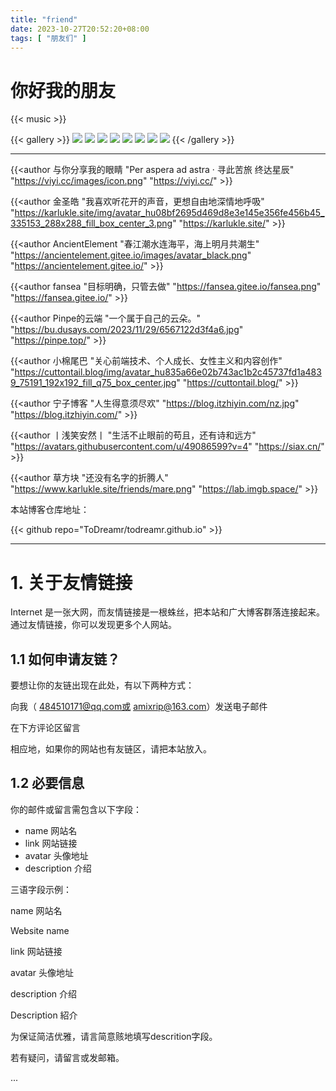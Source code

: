 ```yaml
---
title: "friend"
date: 2023-10-27T20:52:20+08:00
tags: [ "朋友们" ]
---
```


# 你好我的朋友

{{< music >}}

{{< gallery >}}
<img src="/annimation/00c5d137d784bc3bfe3eff297b75fee3d0fd36ca_raw.jpg" class="grid-w50 md:grid-w33 xl:grid-w25" />
<img src="/annimation/4bc6316e3c2b6e7d2430d8dea5c8a550d786b400_raw.jpg" class="grid-w50 md:grid-w33 xl:grid-w25" />
<img src="/annimation/8249ab3773c37a879f751a96f360ba5becd446cf_raw.jpg" class="grid-w50 md:grid-w33 xl:grid-w25" />
<img src="/annimation/4982480f018dd2a6a3c99d5028ae3dabdeafccde_raw.jpg" class="grid-w50 md:grid-w33 xl:grid-w25" />
<img src="/annimation/1677508154920.jpeg" class="grid-w50 md:grid-w33 xl:grid-w25" />
<img src="/annimation/f8f11ac5c8e256a2078ac9aefe9d84848a82f176_raw.jpg" class="grid-w50 md:grid-w33 xl:grid-w25" />
<img src="/annimation/98933dea14584cf9e3261cc97340e922cdc25e1e_raw.jpg" class="grid-w50 md:grid-w33 xl:grid-w25" />
<img src="/annimation/f87863096f3c39b5388202d6c910f951b98fc9a2_raw.jpg" class="grid-w50 md:grid-w33 xl:grid-w25" />
{{< /gallery >}}

<hr/>

{{<author 与你分享我的眼睛  "Per aspera ad astra · 寻此苦旅 终达星辰" "https://viyi.cc/images/icon.png" "https://viyi.cc/" >}}

{{<author 金圣皓 "我喜欢听花开的声音，更想自由地深情地呼吸" "https://karlukle.site/img/avatar_hu08bf2695d469d8e3e145e356fe456b45_335153_288x288_fill_box_center_3.png" "https://karlukle.site/" >}}

<!-- {{<author  z3475 "泛 ACGN 爱好者，喜欢业余写点小作品改善生活" "https://z3475.work/rebirth/images/avatar.png" "https://z3475.work/" >}} -->

{{<author AncientElement "春江潮水连海平，海上明月共潮生" "https://ancientelement.gitee.io/images/avatar_black.png" "https://ancientelement.gitee.io/" >}}

{{<author fansea "目标明确，只管去做" "https://fansea.gitee.io/fansea.png" "https://fansea.gitee.io/" >}}

{{<author Pinpe的云端 "一个属于自己的云朵。" "https://bu.dusays.com/2023/11/29/6567122d3f4a6.jpg" "https://pinpe.top/" >}}

{{<author 小棉尾巴 "关心前端技术、个人成长、女性主义和内容创作" "https://cuttontail.blog/img/avatar_hu835a66e02b743ac1b2c45737fd1a4839_75191_192x192_fill_q75_box_center.jpg" "https://cuttontail.blog/" >}}

{{<author 宁子博客 "人生得意须尽欢" "https://blog.itzhiyin.com/nz.jpg" "https://blog.itzhiyin.com/" >}}

{{<author  丨浅笑安然丨 "生活不止眼前的苟且，还有诗和远方" "https://avatars.githubusercontent.com/u/49086599?v=4" "https://siax.cn/" >}}

{{<author  草方块 "还没有名字的折腾人" "https://www.karlukle.site/friends/mare.png" "https://lab.imgb.space/" >}}




本站博客仓库地址：

{{< github repo="ToDreamr/todreamr.github.io" >}}

<hr/>

# 1. 关于友情链接

Internet 是一张大网，而友情链接是一根蛛丝，把本站和广大博客群落连接起来。通过友情链接，你可以发现更多个人网站。

## 1.1 如何申请友链？

要想让你的友链出现在此处，有以下两种方式：

向我（ 484510171@qq.com或 amixrip@163.com）发送电子邮件

在下方评论区留言

相应地，如果你的网站也有友链区，请把本站放入。

## 1.2 必要信息

你的邮件或留言需包含以下字段：


* name	网站名
* link	网站链接
* avatar	头像地址
* description	介绍


三语字段示例：

name	网站名

Website name

link	网站链接


avatar	头像地址

description	介绍

Description 紹介

为保证简洁优雅，请言简意赅地填写descrition字段。

若有疑问，请留言或发邮箱。

...
